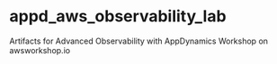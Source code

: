 # appd_aws_observability_lab
Artifacts for Advanced Observability with AppDynamics Workshop on awsworkshop.io
